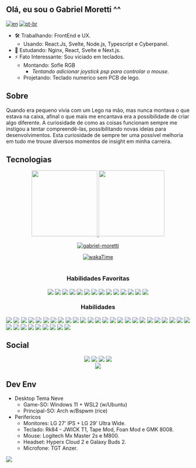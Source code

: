 ## Olá, eu sou o Gabriel Moretti ^^
[![en](https://img.shields.io/badge/Language-en-informational.svg)](./README.md)
[![pt-br](https://img.shields.io/badge/Language-pt--br-yellowgreen.svg)]()
- 🛠️ Trabalhando: FrontEnd e UX.
  - Usando: React.Js, Svelte, Node.js, Typescript e Cyberpanel.
- 🌱 Estudando: Nginx, React, Svelte e Next.js.
- ⚡ Fato Interessante: Sou viciado em teclados.
  - Montando: Sofle RGB
    - <i>Tentando adicionar joystick psp para controlar o mouse.</i>
  - Projetando: Teclado numerico sem PCB de lego.

## Sobre
  Quando era pequeno vivia com um Lego na mão, mas nunca montava o que estava na caixa, afinal o que mais me encantava era a possibilidade de criar algo diferente. A curiosidade de como as coisas funcionam sempre me instigou a tentar compreendê-las, possibilitando novas ideias para desenvolvimentos. Esta curiosidade de sempre ter uma possível melhoria em tudo me trouxe diversos momentos de insight em minha carreira.

## Tecnologias
<div align="center"> 
  <a href="https://github.com/gabriel-moretti">
    <img height="180em" src="https://github-readme-stats.vercel.app/api?username=Gabriel-Moretti&show_icons=true&theme=outrun&include_all_commits=true&count_private=true"/>
    <img height="180em" src="https://github-readme-stats.vercel.app/api/top-langs/?username=Gabriel-Moretti&layout=compact&langs_count=7&theme=outrun"/>
    <p><img align="center" src="https://github-readme-streak-stats.herokuapp.com?user=gabriel-moretti&theme=outrun&mode=weekly" alt="gabriel-moretti" /></p>
    <!-- <p><img align="center" src="https://github-readme-stats.vercel.app/api/wakatime?username=cb76e4c3-c5d4-4e10-b37f-6c129a34be9d" alt="gabriel_moretti" /></p> -->
  <a/>
  <a href="https://wakatime.com/@cb76e4c3-c5d4-4e10-b37f-6c129a34be9d">
    <img align="center" alt="wakaTime"src="https://wakatime.com/badge/user/cb76e4c3-c5d4-4e10-b37f-6c129a34be9d.svg">
  </a>
</div>
<div style="display: inline_block" align="center"><br>
  <h3>Habilidades Favoritas</h3>
    <img align="center" src="https://img.shields.io/badge/html5-%23E34F26.svg?style=for-the-badge&logo=html5&logoColor=white" > 
    <img align="center" src="https://img.shields.io/badge/css3-%231572B6.svg?style=for-the-badge&logo=css3&logoColor=white" > 
    <img align="center" src="https://img.shields.io/badge/tailwindcss-%2338B2AC.svg?style=for-the-badge&logo=tailwind-css&logoColor=white" > 
    <img align="center" src="https://img.shields.io/badge/javascript-%23323330.svg?style=for-the-badge&logo=javascript&logoColor=%23F7DF1E" > 
    <img align="center" src="https://img.shields.io/badge/typescript-%23007ACC.svg?style=for-the-badge&logo=typescript&logoColor=white" > 
    <img align="center" src="https://img.shields.io/badge/Next-black?style=for-the-badge&logo=next.js&logoColor=white" > 
    <img align="center" src="https://img.shields.io/badge/react-%2320232a.svg?style=for-the-badge&logo=react&logoColor=%2361DAFB" > 
    <img align="center" src="https://img.shields.io/badge/react_native-%2320232a.svg?style=for-the-badge&logo=react&logoColor=%2361DAFB" > 
    <img align="center" src="https://img.shields.io/badge/svelte-%23f1413d.svg?style=for-the-badge&logo=svelte&logoColor=white" > 
    <img align="center" src="https://img.shields.io/badge/figma-%23F24E1E.svg?style=for-the-badge&logo=figma&logoColor=white" > 
    <img align="center" src="https://img.shields.io/badge/markdown-%23000000.svg?style=for-the-badge&logo=markdown&logoColor=white" >
    <img align="center" src="https://img.shields.io/badge/Notion-%23000000.svg?style=for-the-badge&logo=notion&logoColor=white" >
    <img align="center" src="https://img.shields.io/badge/Trello-%23026AA7.svg?style=for-the-badge&logo=Trello&logoColor=white" >
    <img align="center" src="https://img.shields.io/badge/Insomnia-black?style=for-the-badge&logo=insomnia&logoColor=5849BE" > 
  <h3>Habilidades</h3> 
    <div align="justify"> 
    <img align="center" src="https://img.shields.io/badge/c-%2300599C.svg?style=for-the-badge&logo=c&logoColor=white" > 
    <img align="center" src="https://img.shields.io/badge/python-3670A0?style=for-the-badge&logo=python&logoColor=ffdd54" > 
    <img align="center" src="https://img.shields.io/badge/AWS-%23FF9900.svg?style=for-the-badge&logo=amazon-aws&logoColor=white" > 
    <img align="center" src="https://img.shields.io/badge/vercel-%23000000.svg?style=for-the-badge&logo=vercel&logoColor=white" > 
    <img align="center" src="https://img.shields.io/badge/Anaconda-%2344A833.svg?style=for-the-badge&logo=anaconda&logoColor=white" > 
    <img align="center" src="https://img.shields.io/badge/-AntDesign-%230170FE?style=for-the-badge&logo=ant-design&logoColor=white" > 
    <img align="center" src="https://img.shields.io/badge/bootstrap-%23563D7C.svg?style=for-the-badge&logo=bootstrap&logoColor=white" > 
    <img align="center" src="https://img.shields.io/badge/chakra-%234ED1C5.svg?style=for-the-badge&logo=chakraui&logoColor=white" > 
    <img align="center" src="https://img.shields.io/badge/chart.js-F5788D.svg?style=for-the-badge&logo=chart.js&logoColor=white" > 
    <img align="center" src="https://img.shields.io/badge/express.js-%23404d59.svg?style=for-the-badge&logo=express&logoColor=%2361DAFB" > 
    <img align="center" src="https://img.shields.io/badge/JWT-black?style=for-the-badge&logo=JSON%20web%20tokens" > 
    <img align="center" src="https://img.shields.io/badge/NPM-%23000000.svg?style=for-the-badge&logo=npm&logoColor=white" > 
    <img align="center" src="https://img.shields.io/badge/node.js-6DA55F?style=for-the-badge&logo=node.js&logoColor=white" > 
    <img align="center" src="https://img.shields.io/badge/React_Router-CA4245?style=for-the-badge&logo=react-router&logoColor=white" > 
    <img align="center" src="https://img.shields.io/badge/SASS-hotpink.svg?style=for-the-badge&logo=SASS&logoColor=white" > 
    <img align="center" src="https://img.shields.io/badge/yarn-%232C8EBB.svg?style=for-the-badge&logo=yarn&logoColor=white" > 
    <img align="center" src="https://img.shields.io/badge/apache-%23D42029.svg?style=for-the-badge&logo=apache&logoColor=white" > 
    <img align="center" src="https://img.shields.io/badge/nginx-%23009639.svg?style=for-the-badge&logo=nginx&logoColor=white" > 
    <img align="center" src="https://img.shields.io/badge/MariaDB-003545?style=for-the-badge&logo=mariadb&logoColor=white" > 
    <img align="center" src="https://img.shields.io/badge/Microsoft%20SQL%20Sever-CC2927?style=for-the-badge&logo=microsoft%20sql%20server&logoColor=white" > 
    <img align="center" src="https://img.shields.io/badge/MongoDB-%234ea94b.svg?style=for-the-badge&logo=mongodb&logoColor=white" > 
    <img align="center" src="https://img.shields.io/badge/mysql-%2300f.svg?style=for-the-badge&logo=mysql&logoColor=white" > 
    <img align="center" src="https://img.shields.io/badge/postgres-%23316192.svg?style=for-the-badge&logo=postgresql&logoColor=white" > 
    <img align="center" src="https://img.shields.io/badge/Adobe%20After%20Effects-9999FF.svg?style=for-the-badge&logo=Adobe%20After%20Effects&logoColor=white" > 
    <img align="center" src="https://img.shields.io/badge/Adobe%20Lightroom-31A8FF.svg?style=for-the-badge&logo=Adobe%20Lightroom&logoColor=white" > 
    <img align="center" src="https://img.shields.io/badge/adobephotoshop-%2331A8FF.svg?style=for-the-badge&logo=adobephotoshop&logoColor=white" > 
    <img align="center" src="https://img.shields.io/badge/Adobe%20Premiere%20Pro-9999FF.svg?style=for-the-badge&logo=Adobe%20Premiere%20Pro&logoColor=white" >   
    <img align="center" src="https://img.shields.io/badge/pandas-%23150458.svg?style=for-the-badge&logo=pandas&logoColor=white" > 
    <img align="center" src="https://img.shields.io/badge/Linux-FCC624?style=for-the-badge&logo=linux&logoColor=black" > 
    <img align="center" src="https://img.shields.io/badge/-Arduino-00979D?style=for-the-badge&logo=Arduino&logoColor=white" > 
    <img align="center" src="https://img.shields.io/badge/docker-%230db7ed.svg?style=for-the-badge&logo=docker&logoColor=white" > 
    <img align="center" src="https://img.shields.io/badge/ESLint-4B3263?style=for-the-badge&logo=eslint&logoColor=white" > 
    <img align="center" src="https://img.shields.io/badge/Postman-FF6C37?style=for-the-badge&logo=postman&logoColor=white" > 
    <img align="center" src="https://img.shields.io/badge/-Swagger-%23Clojure?style=for-the-badge&logo=swagger&logoColor=white" > 
  </div>
</div>

## Social
<div align="center"> 
  <a href="https://www.instagram.com/gabriel_moretti/" target="_blank"><img src="https://img.shields.io/badge/-Instagram-%23E4405F?style=for-the-badge&logo=instagram&logoColor=white" target="_blank"></a>
  <a href = "mailto:gabrielmjorge@hotmail.com"><img src="https://img.shields.io/badge/-E Mail-%23333?style=for-the-badge&logo=minutemailer&logoColor=white" target="_blank"></a>
  <a href="www.linkedin.com/in/gabriel-moretti-br" target="_blank"><img src="https://img.shields.io/badge/-LinkedIn-%230077B5?style=for-the-badge&logo=linkedin&logoColor=white" target="_blank"></a>
   <a href="www.linkedin.com/in/gabriel-moretti-br" target="_blank"><img src="https://img.shields.io/badge/-Reddit-%230077B5?style=for-the-badge&color=FF4500&logo=reddit&logoColor=white" target="_blank"></a> 
 </div>
<div align="center"> 
  <a href="https://ko-fi.com/T6T6LAGXI" target="_blank"><img src="https://ko-fi.com/img/githubbutton_sm.svg" target="_blank"></a>
</div>
  
## Dev Env
- Desktop Tema Neve
  - Game-SO: Windows 11 + WSL2 (w/Ubuntu)
  - Principal-SO: Arch w/Bspwm (rice)
- Perifericos
  - Monitores: LG 27' IPS + LG 29' Ultra Wide.
  - Teclado: Rk84 - JWICK T1, Tape Mod, Foan Mod e GMK 8008.
  - Mouse: Logitech Mx Master 2s e M800.
  - Headset: Hyperx Cloud 2 e Galaxy Buds 2.
  - Microfone: TGT Anzer.

[![](https://visitcount.itsvg.in/api?id=Gabriel-Moretti&icon=5&color=0)](https://visitcount.itsvg.in)